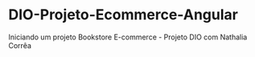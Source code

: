 # DIO-Projeto-Ecommerce-Angular
Iniciando um projeto Bookstore E-commerce - Projeto DIO com Nathalia Corrêa

